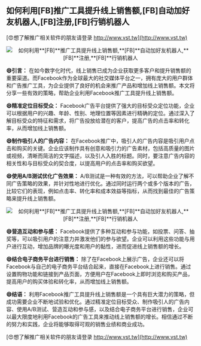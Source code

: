 ## **如何利用**[FB]**推广工具提升线上销售额,**[FB]**自动加好友机器人,**[FB]**注册,**[FB]**行销机器人**

[😍想了解推广相关软件的朋友请登录 http://www.vst.tw](http://www.vst.tw)

 <center><img src="https://vst.tw/MP4/tuiguang/png/8.png" alt="如何利用**[FB]**推广工具提升线上销售额,**[FB]**自动加好友机器人,**[FB]**注册,**[FB]**行销机器人"></center>

**😄引言：**
在如今数字化时代，线上销售已成为企业获取更多客户和提升销售额的重要渠道。而Facebook作为全球最大的社交媒体平台之一，拥有庞大的用户群体和广告推广工具，为企业提供了良好的机会来推广产品和增加线上销售额。本文将分享一些有效的策略，帮助企业利用Facebook推广工具提升线上销售额。

**😄精准定位目标受众：**
Facebook广告平台提供了强大的目标受众定位功能，企业可以根据用户的兴趣、年龄、性别、地理位置等因素进行精确的定位。通过深入了解目标受众的特征和需求，将广告投放给潜在的客户，提高广告的点击率和转化率，从而增加线上销售额。

**😄制作吸引人的广告内容：**
在Facebook推广中，吸引人的广告内容是吸引用户点击和购买的关键。企业应该制作具有创意和吸引力的广告素材，包括高质量的图片或视频，清晰而简洁的文字描述，以及引人入胜的标题。同时，要注意广告内容的相关性和与目标受众的契合度，以提高用户的点击率和购买欲望。

**😄使用A/B测试优化广告效果：**
A/B测试是一种有效的方法，可以帮助企业了解不同广告策略的效果，并针对性地进行优化。通过同时运行两个或多个版本的广告，比较它们的表现，例如点击率、转化率和成本效益等指标，从而找到最佳的广告策略来提升线上销售额。

 <center><img src="https://vst.tw/MP4/tuiguang/png/0.png" alt="如何利用**[FB]**推广工具提升线上销售额,**[FB]**自动加好友机器人,**[FB]**注册,**[FB]**行销机器人"></center>

**😄营造互动和参与感：**
Facebook提供了多种互动和参与功能，如投票、问答、抽奖等，可以吸引用户的注意力并激发他们的参与欲望。企业可以利用这些功能与用户进行互动，增加品牌的曝光度和用户的黏性，进而促进线上销售额的增长。

**😄结合电子商务平台进行销售：**
除了在Facebook上展示广告，企业还可以将Facebook与自己的电子商务平台结合起来，直接在Facebook上进行销售。通过设置购物功能和链接到产品页面，方便用户在Facebook上即时浏览和购买产品，提高用户的购买体验和转化率，从而增加线上销售额。

**😄结语：**
利用Facebook推广工具提升线上销售额是一个具有巨大潜力的策略，但成功需要企业不断地试验和优化。通过精准定位目标受众、制作吸引人的广告内容、使用A/B测试、营造互动和参与感，以及结合电子商务平台进行销售，企业可以最大限度地利用Facebook的广告工具来推动线上销售额的增长。相信通过不断的努力和实践，企业将能够取得可观的销售业绩和商业成功。

[😍想了解推广相关软件的朋友请登录 http://www.vst.tw](http://www.vst.tw)




